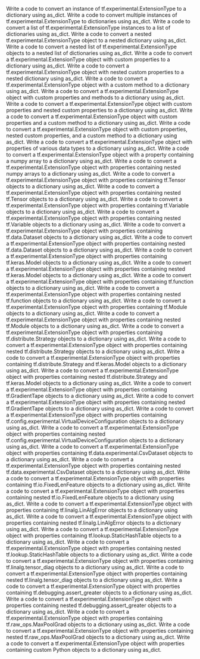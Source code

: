 Write a code to convert an instance of tf.experimental.ExtensionType to a dictionary using as_dict.
Write a code to convert multiple instances of tf.experimental.ExtensionType to dictionaries using as_dict.
Write a code to convert a list of tf.experimental.ExtensionType instances to a list of dictionaries using as_dict.
Write a code to convert a nested tf.experimental.ExtensionType object to a nested dictionary using as_dict.
Write a code to convert a nested list of tf.experimental.ExtensionType objects to a nested list of dictionaries using as_dict.
Write a code to convert a tf.experimental.ExtensionType object with custom properties to a dictionary using as_dict.
Write a code to convert a tf.experimental.ExtensionType object with nested custom properties to a nested dictionary using as_dict.
Write a code to convert a tf.experimental.ExtensionType object with a custom method to a dictionary using as_dict.
Write a code to convert a tf.experimental.ExtensionType object with custom properties and methods to a dictionary using as_dict.
Write a code to convert a tf.experimental.ExtensionType object with custom properties and nested custom properties to a dictionary using as_dict.
Write a code to convert a tf.experimental.ExtensionType object with custom properties and a custom method to a dictionary using as_dict.
Write a code to convert a tf.experimental.ExtensionType object with custom properties, nested custom properties, and a custom method to a dictionary using as_dict.
Write a code to convert a tf.experimental.ExtensionType object with properties of various data types to a dictionary using as_dict.
Write a code to convert a tf.experimental.ExtensionType object with a property containing a numpy array to a dictionary using as_dict.
Write a code to convert a tf.experimental.ExtensionType object with properties containing nested numpy arrays to a dictionary using as_dict.
Write a code to convert a tf.experimental.ExtensionType object with properties containing tf.Tensor objects to a dictionary using as_dict.
Write a code to convert a tf.experimental.ExtensionType object with properties containing nested tf.Tensor objects to a dictionary using as_dict.
Write a code to convert a tf.experimental.ExtensionType object with properties containing tf.Variable objects to a dictionary using as_dict.
Write a code to convert a tf.experimental.ExtensionType object with properties containing nested tf.Variable objects to a dictionary using as_dict.
Write a code to convert a tf.experimental.ExtensionType object with properties containing tf.data.Dataset objects to a dictionary using as_dict.
Write a code to convert a tf.experimental.ExtensionType object with properties containing nested tf.data.Dataset objects to a dictionary using as_dict.
Write a code to convert a tf.experimental.ExtensionType object with properties containing tf.keras.Model objects to a dictionary using as_dict.
Write a code to convert a tf.experimental.ExtensionType object with properties containing nested tf.keras.Model objects to a dictionary using as_dict.
Write a code to convert a tf.experimental.ExtensionType object with properties containing tf.function objects to a dictionary using as_dict.
Write a code to convert a tf.experimental.ExtensionType object with properties containing nested tf.function objects to a dictionary using as_dict.
Write a code to convert a tf.experimental.ExtensionType object with properties containing tf.Module objects to a dictionary using as_dict.
Write a code to convert a tf.experimental.ExtensionType object with properties containing nested tf.Module objects to a dictionary using as_dict.
Write a code to convert a tf.experimental.ExtensionType object with properties containing tf.distribute.Strategy objects to a dictionary using as_dict.
Write a code to convert a tf.experimental.ExtensionType object with properties containing nested tf.distribute.Strategy objects to a dictionary using as_dict.
Write a code to convert a tf.experimental.ExtensionType object with properties containing tf.distribute.Strategy and tf.keras.Model objects to a dictionary using as_dict.
Write a code to convert a tf.experimental.ExtensionType object with properties containing nested tf.distribute.Strategy and tf.keras.Model objects to a dictionary using as_dict.
Write a code to convert a tf.experimental.ExtensionType object with properties containing tf.GradientTape objects to a dictionary using as_dict.
Write a code to convert a tf.experimental.ExtensionType object with properties containing nested tf.GradientTape objects to a dictionary using as_dict.
Write a code to convert a tf.experimental.ExtensionType object with properties containing tf.config.experimental.VirtualDeviceConfiguration objects to a dictionary using as_dict.
Write a code to convert a tf.experimental.ExtensionType object with properties containing nested tf.config.experimental.VirtualDeviceConfiguration objects to a dictionary using as_dict.
Write a code to convert a tf.experimental.ExtensionType object with properties containing tf.data.experimental.CsvDataset objects to a dictionary using as_dict.
Write a code to convert a tf.experimental.ExtensionType object with properties containing nested tf.data.experimental.CsvDataset objects to a dictionary using as_dict.
Write a code to convert a tf.experimental.ExtensionType object with properties containing tf.io.FixedLenFeature objects to a dictionary using as_dict.
Write a code to convert a tf.experimental.ExtensionType object with properties containing nested tf.io.FixedLenFeature objects to a dictionary using as_dict.
Write a code to convert a tf.experimental.ExtensionType object with properties containing tf.linalg.LinAlgError objects to a dictionary using as_dict.
Write a code to convert a tf.experimental.ExtensionType object with properties containing nested tf.linalg.LinAlgError objects to a dictionary using as_dict.
Write a code to convert a tf.experimental.ExtensionType object with properties containing tf.lookup.StaticHashTable objects to a dictionary using as_dict.
Write a code to convert a tf.experimental.ExtensionType object with properties containing nested tf.lookup.StaticHashTable objects to a dictionary using as_dict.
Write a code to convert a tf.experimental.ExtensionType object with properties containing tf.linalg.tensor_diag objects to a dictionary using as_dict.
Write a code to convert a tf.experimental.ExtensionType object with properties containing nested tf.linalg.tensor_diag objects to a dictionary using as_dict.
Write a code to convert a tf.experimental.ExtensionType object with properties containing tf.debugging.assert_greater objects to a dictionary using as_dict.
Write a code to convert a tf.experimental.ExtensionType object with properties containing nested tf.debugging.assert_greater objects to a dictionary using as_dict.
Write a code to convert a tf.experimental.ExtensionType object with properties containing tf.raw_ops.MaxPoolGrad objects to a dictionary using as_dict.
Write a code to convert a tf.experimental.ExtensionType object with properties containing nested tf.raw_ops.MaxPoolGrad objects to a dictionary using as_dict.
Write a code to convert a tf.experimental.ExtensionType object with properties containing custom Python objects to a dictionary using as_dict.